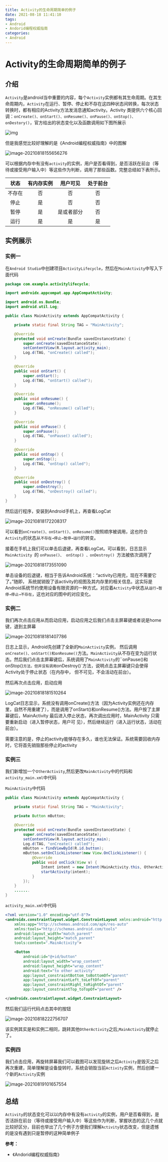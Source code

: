 ```yaml
---
title: Activity的生命周期简单的例子
date: 2021-08-18 11:41:10
tags:
- Android
- Andorid编程权威指南
categories:
- Android
---
```


# Activity的生命周期简单的例子

## 介绍

`Activity`是android当中重要的内容，每个`Activity`实例都有其生命周期。在其生命周期内，`Activity`在运行、暂停、停止和不存在这四种状态间转换，每次状态转换时，都有相应的Activity方法发消息通知activity。Activity 类提供六个核心回调：`onCreate()、onStart()、onResume()、onPause()、onStop()、onDestory()`，官方给出的状态变化以及函数调用如下图所展示

![img](https://cdn.jsdelivr.net/gh/bugcat9/blog-image-bed@main/android/activity_lifecycle.png)

但是我感觉比较好理解的是《Android编程权威指南》中的图解

![image-20210818155656276](https://cdn.jsdelivr.net/gh/bugcat9/blog-image-bed@main/android/image-20210818155656276.png)

可以根据内存中有没有`activity`的实例，用户是否看得到，是否活跃在前台（等待或接受用户输入中）等这些作为判断，调用了那些函数。完整总结如下表所示。

|  状态  | 有内存实例 |  用户可见  | 处于前台 |
| :----: | :--------: | :--------: | :------: |
| 不存在 |     否     |     否     |    否    |
|  停止  |     是     |     否     |    否    |
|  暂停  |     是     | 是或者部分 |    否    |
|  运行  |     是     |     是     |    是    |

<!--more-->

## 实例展示

### 实例一

在`Android Studio`中创建项目`ActivityLifecycle`，然后在`MainActivity`中写入下面代码

```java
package com.example.activitylifecycle;

import androidx.appcompat.app.AppCompatActivity;

import android.os.Bundle;
import android.util.Log;

public class MainActivity extends AppCompatActivity {

    private static final String TAG = "MainActivity";

    @Override
    protected void onCreate(Bundle savedInstanceState) {
        super.onCreate(savedInstanceState);
        setContentView(R.layout.activity_main);
        Log.d(TAG, "onCreate() called");
    }

    @Override
    public void onStart() {
        super.onStart();
        Log.d(TAG, "onStart() called");
    }

    @Override
    public void onResume() {
        super.onResume();
        Log.d(TAG, "onResume() called");
    }

    @Override
    public void onPause() {
        super.onPause();
        Log.d(TAG, "onPause() called");
    }

    @Override
    public void onStop() {
        super.onStop();
        Log.d(TAG, "onStop() called");
    }

    @Override
    public void onDestroy() {
        super.onDestroy();
        Log.d(TAG, "onDestroy() called");
    }
}
```

然后运行程序，安装到Android手机上，再查看LogCat

![image-20210818172208317](https://cdn.jsdelivr.net/gh/bugcat9/blog-image-bed@main/android/image-20210818172208317.png)

可以看到`onCreate()、onStart()、onResume()`按照顺序被调用，这也符合`Activity`的状态从`不存在→停止→暂停→运行`的转变。

接着在手机上我们可以单击后退键，再查看LogCat。可以看到，日志显示 `MainActivity `的 `onPause()、 onStop() 、onDestroy() `方法被依次调用了

![image-20210818173551090](https://cdn.jsdelivr.net/gh/bugcat9/blog-image-bed@main/android/image-20210818173551090.png)

单击设备的后退键，相当于告诉Android系统：“activity已用完，现在不需要它了。”随即， 系统就销毁了该activity的视图及其内存里的相关信息。这实际是Android系统节约使用设备有限资源的一种方式。对应着`Activity`中状态从`运行→暂停→停止→不存在`，这也对应的图中的对应变化。

### 实例二

我们再次点击应用从而启动应用，启动应用之后我们点击主屏幕键或者说是home键，退到主屏幕

![image-20210818181407786](https://cdn.jsdelivr.net/gh/bugcat9/blog-image-bed@main/android/image-20210818181407786.png)

日志上显示，Android先创建了全新的`MainActivity`实例， 然后调用`onCreate()、onStart()和onResume()`方法。`MainActivity`从不存在变为运行状态。然后我们点击主屏幕键后，系统调用了`MainActivity`的``onPause()和onStop()`方法，但并没有调用`onDestroy()`方法，说明点击主屏幕键只会使得Activity处于停止状态（在内存中， 但不可见，不会活动在前台）。

然后再次点击应用，启动应用

![image-20210818181510264](https://cdn.jsdelivr.net/gh/bugcat9/blog-image-bed@main/android/image-20210818181510264.png)

LogCat日志显示，系统没有调用onCreate()方法（因为Activity实例还在内存里，自然不用重建了），而是调用了onStart()和onResume()方法。用户按了主屏幕键后，MainActivity 最后进入停止状态，再次调出应用时，MainActivity 只需要重新启动（进入暂停状态，用户可 见），然后继续运行（进入运行状态，活动在前台）。

需要注意的是，停止的activity能够存在多久，谁也无法保证。系统需要回收内存时，它将首先销毁那些停止的activity

### 实例三

我们新增加一个`OtherActivity`,然后更改`MainActivity`中的代码和`activity_main.xml`中代码

`MainActivity`中代码

```java
public class MainActivity extends AppCompatActivity {

    private static final String TAG = "MainActivity";

    private Button mButton;

    @Override
    protected void onCreate(Bundle savedInstanceState) {
        super.onCreate(savedInstanceState);
        setContentView(R.layout.activity_main);
        Log.d(TAG, "onCreate() called");
        mButton = findViewById(R.id.button);
        mButton.setOnClickListener(new View.OnClickListener() {
            @Override
            public void onClick(View v) {
                Intent intent = new Intent(MainActivity.this, OtherActivity.class);
                startActivity(intent);
            }
        });
    }
    .......
}
```

`activity_main.xml`中代码

```xml
<?xml version="1.0" encoding="utf-8"?>
<androidx.constraintlayout.widget.ConstraintLayout xmlns:android="http://schemas.android.com/apk/res/android"
    xmlns:app="http://schemas.android.com/apk/res-auto"
    xmlns:tools="http://schemas.android.com/tools"
    android:layout_width="match_parent"
    android:layout_height="match_parent"
    tools:context=".MainActivity">

    <Button
        android:id="@+id/button"
        android:layout_width="wrap_content"
        android:layout_height="wrap_content"
        android:text="to other activity"
        app:layout_constraintBottom_toBottomOf="parent"
        app:layout_constraintLeft_toLeftOf="parent"
        app:layout_constraintRight_toRightOf="parent"
        app:layout_constraintTop_toTopOf="parent" />

</androidx.constraintlayout.widget.ConstraintLayout>
```

然后我们运行代码点击其中的按钮

![image-20210818222756707](https://cdn.jsdelivr.net/gh/bugcat9/blog-image-bed@main/android/image-20210818222756707.png)

该实例其实是和实例二相同，跳转其他`OtherActivity`之后,`MainActivity`就停止了。

### 实例四

我们点击应用，再旋转屏幕我们可以截图可以发现旋转之后`Activity`是毁灭之后再次重建，简单理解是设备旋转时，系统会销毁当前`Activity`实例，然后创建一个新的`Activity`实例

![image-20210819101657554](https://cdn.jsdelivr.net/gh/bugcat9/blog-image-bed@main/android/image-20210819101657554.png)

## 总结

`Activity`的状态变化可以以内存中有没有`activity`的实例，用户是否看得到，是否活跃在前台（等待或接受用户输入中）等这些作为判断，掌握状态的这几个点就比较好区分，目前也举出了几个例子方便我们理解`Activity`状态改变，但是遗憾的是没有遇到只是暂停的这种简单例子

**参考：**

* 《Andorid编程权威指南》